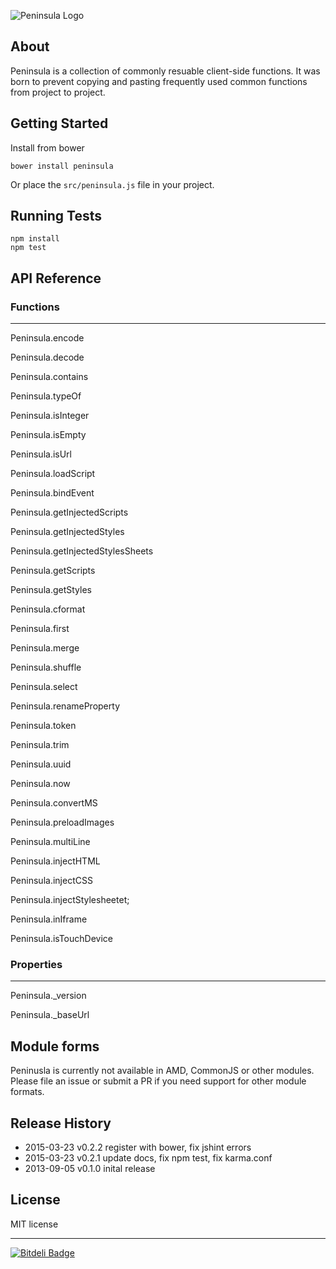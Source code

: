 ![Peninsula Logo](http://i.imgur.com/jmrx99y.png)

## About 

Peninsula is a collection of commonly resuable client-side functions. It was born to prevent copying and pasting frequently used common functions from project to project.

## Getting Started

Install from bower 
```
bower install peninsula
```

Or place the `src/peninsula.js` file in your project.

## Running Tests

```
npm install
npm test
```

## API Reference

### Functions

---

Peninsula.encode

Peninsula.decode

Peninsula.contains

Peninsula.typeOf

Peninsula.isInteger

Peninsula.isEmpty

Peninsula.isUrl

Peninsula.loadScript

Peninsula.bindEvent

Peninsula.getInjectedScripts

Peninsula.getInjectedStyles

Peninsula.getInjectedStylesSheets

Peninsula.getScripts

Peninsula.getStyles

Peninsula.cformat

Peninsula.first

Peninsula.merge

Peninsula.shuffle

Peninsula.select

Peninsula.renameProperty

Peninsula.token

Peninsula.trim

Peninsula.uuid

Peninsula.now

Peninsula.convertMS

Peninsula.preloadImages

Peninsula.multiLine

Peninsula.injectHTML

Peninsula.injectCSS

Peninsula.injectStylesheetet;

Peninsula.inIframe

Peninsula.isTouchDevice

### Properties

---

Peninsula._version

Peninsula._baseUrl

## Module forms

Peninusla is currently not available in AMD, CommonJS or other modules. Please file an issue or submit a PR if you need support for other module formats.

## Release History

* 2015-03-23   v0.2.2 register with bower, fix jshint errors
* 2015-03-23   v0.2.1 update docs, fix npm test, fix karma.conf
* 2013-09-05   v0.1.0 inital release

## License

MIT license

---

[![Bitdeli Badge](https://d2weczhvl823v0.cloudfront.net/pbojinov/peninsula/trend.png)](https://bitdeli.com/free "Bitdeli Badge")

